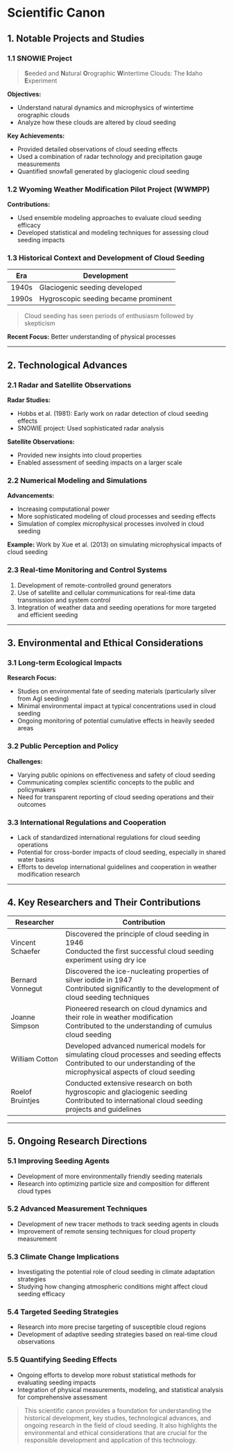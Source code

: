 # Scientific Canon 

## 1. Notable Projects and Studies

### 1.1 SNOWIE Project

> **S**eeded and **N**atural **O**rographic **W**intertime Clouds: The **I**daho **E**xperiment

**Objectives:**
-  Understand natural dynamics and microphysics of wintertime orographic clouds
-  Analyze how these clouds are altered by cloud seeding

**Key Achievements:**
-  Provided detailed observations of cloud seeding effects
-  Used a combination of radar technology and precipitation gauge measurements
-  Quantified snowfall generated by glaciogenic cloud seeding

### 1.2 Wyoming Weather Modification Pilot Project (WWMPP)

**Contributions:**
-  Used ensemble modeling approaches to evaluate cloud seeding efficacy
-  Developed statistical and modeling techniques for assessing cloud seeding impacts

### 1.3 Historical Context and Development of Cloud Seeding

| Era | Development |
|-----|-------------|
| 1940s | Glaciogenic seeding developed |
| 1990s | Hygroscopic seeding became prominent |

> Cloud seeding has seen periods of enthusiasm followed by skepticism

**Recent Focus:** Better understanding of physical processes

---

## 2. Technological Advances

### 2.1 Radar and Satellite Observations

**Radar Studies:**
-  Hobbs et al. (1981): Early work on radar detection of cloud seeding effects
-  SNOWIE project: Used sophisticated radar analysis

**Satellite Observations:**
-  Provided new insights into cloud properties
-  Enabled assessment of seeding impacts on a larger scale

### 2.2 Numerical Modeling and Simulations

**Advancements:**
-  Increasing computational power
-  More sophisticated modeling of cloud processes and seeding effects
-  Simulation of complex microphysical processes involved in cloud seeding

**Example:** Work by Xue et al. (2013) on simulating microphysical impacts of cloud seeding

### 2.3 Real-time Monitoring and Control Systems

1. Development of remote-controlled ground generators
2. Use of satellite and cellular communications for real-time data transmission and system control
3. Integration of weather data and seeding operations for more targeted and efficient seeding

---

## 3. Environmental and Ethical Considerations

### 3.1 Long-term Ecological Impacts

**Research Focus:**
-  Studies on environmental fate of seeding materials (particularly silver from AgI seeding)
-  Minimal environmental impact at typical concentrations used in cloud seeding
-  Ongoing monitoring of potential cumulative effects in heavily seeded areas

### 3.2 Public Perception and Policy

**Challenges:**
-  Varying public opinions on effectiveness and safety of cloud seeding
-  Communicating complex scientific concepts to the public and policymakers
-  Need for transparent reporting of cloud seeding operations and their outcomes

### 3.3 International Regulations and Cooperation

-  Lack of standardized international regulations for cloud seeding operations
-  Potential for cross-border impacts of cloud seeding, especially in shared water basins
-  Efforts to develop international guidelines and cooperation in weather modification research

---

## 4. Key Researchers and Their Contributions

| Researcher | Contribution |
|------------|--------------|
| Vincent Schaefer |  Discovered the principle of cloud seeding in 1946<br> Conducted the first successful cloud seeding experiment using dry ice |
| Bernard Vonnegut |  Discovered the ice-nucleating properties of silver iodide in 1947<br> Contributed significantly to the development of cloud seeding techniques |
| Joanne Simpson |  Pioneered research on cloud dynamics and their role in weather modification<br> Contributed to the understanding of cumulus cloud seeding |
| William Cotton |  Developed advanced numerical models for simulating cloud processes and seeding effects<br> Contributed to our understanding of the microphysical aspects of cloud seeding |
| Roelof Bruintjes |  Conducted extensive research on both hygroscopic and glaciogenic seeding<br> Contributed to international cloud seeding projects and guidelines |

---

## 5. Ongoing Research Directions

### 5.1 Improving Seeding Agents

-  Development of more environmentally friendly seeding materials
-  Research into optimizing particle size and composition for different cloud types

### 5.2 Advanced Measurement Techniques

-  Development of new tracer methods to track seeding agents in clouds
-  Improvement of remote sensing techniques for cloud property measurement

### 5.3 Climate Change Implications

-  Investigating the potential role of cloud seeding in climate adaptation strategies
-  Studying how changing atmospheric conditions might affect cloud seeding efficacy

### 5.4 Targeted Seeding Strategies

-  Research into more precise targeting of susceptible cloud regions
-  Development of adaptive seeding strategies based on real-time cloud observations

### 5.5 Quantifying Seeding Effects

-  Ongoing efforts to develop more robust statistical methods for evaluating seeding impacts
-  Integration of physical measurements, modeling, and statistical analysis for comprehensive assessment

> This scientific canon provides a foundation for understanding the historical development, key studies, technological advances, and ongoing research in the field of cloud seeding. It also highlights the environmental and ethical considerations that are crucial for the responsible development and application of this technology.